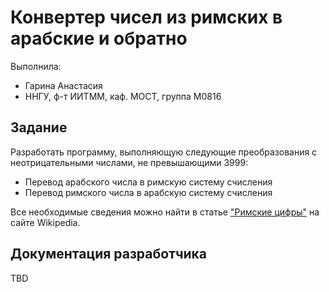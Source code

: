 ﻿# Конвертер чисел из римских в арабские и обратно
Выполнила:

 - Гарина Анастасия
 - ННГУ, ф-т ИИТММ, каф. МОСТ, группа М0816

## Задание

Разработать программу, выполняющую следующие преобразования с неотрицательными числами, не превышающими 3999:

 - Перевод арабского числа в римскую систему счисления
 - Перевод римского числа в арабскую систему счисления

Все необходимые сведения можно найти в статье ["Римские цифры"][romn] на сайте Wikipedia.

## Документация разработчика

TBD

<!-- LINKS -->

[romn]: https://ru.wikipedia.org/wiki/%D0%A0%D0%B8%D0%BC%D1%81%D0%BA%D0%B8%D0%B5_%D1%86%D0%B8%D1%84%D1%80%D1%8B